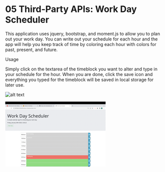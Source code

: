 # 05 Third-Party APIs: Work Day Scheduler

This application uses jquery, bootstrap, and moment.js to allow you to plan out your work day. You can write out your schedule for each hour and the app will help you keep track of time by coloring each hour with colors for past, present, and future.

Usage

Simply click on the textarea of the timeblock you want to alter and type in your schedule for the hour. When you are done, click the save icon and everything you typed for the timeblock will be saved in local storage for later use.



![alt text](assets/images%20/Screenshot%202023-01-10%20at%209.14.34%20PM.png)

![alt text](assets/images/Screenshot%202023-01-20%20at%203.26.23%20PM%20Small.png)

